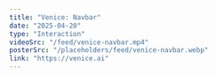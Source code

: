 ```yaml
---
title: "Venice: Navbar"
date: "2025-04-20"
type: "Interaction"
videoSrc: "/feed/venice-navbar.mp4"
posterSrc: "/placeholders/feed/venice-navbar.webp"
link: "https://venice.ai"
---
```

